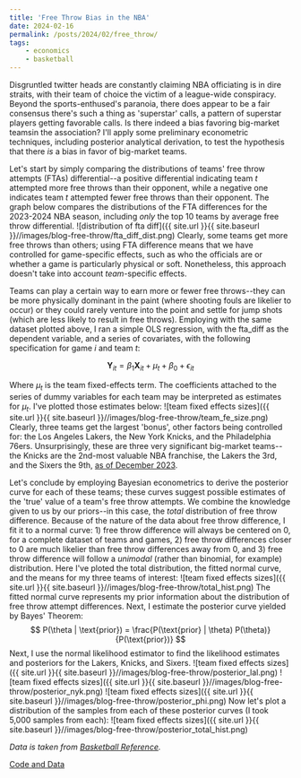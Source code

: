 ```yaml
---
title: 'Free Throw Bias in the NBA'
date: 2024-02-16
permalink: /posts/2024/02/free_throw/
tags:
    - economics
    - basketball
---
```

Disgruntled twitter heads are constantly claiming NBA officiating is in dire straits, with their team of choice the victim of a league-wide conspiracy. Beyond the sports-enthused's paranoia, there does appear to be a fair consensus there's such a thing as 'superstar' calls, a pattern of superstar players getting favorable calls. Is there indeed a bias favoring big-market teamsin the association? I'll apply some preliminary econometric techniques, including posterior analytical derivation, to test the hypothesis that there *is* a bias in favor of big-market teams.

Let's start by simply comparing the distributions of teams' free throw attempts (FTAs) differential--a positive differential indicating team $t$ attempted more free throws than their opponent, while a negative one indicates team $t$ attempted fewer free throws than their opponent. The graph below compares the distributions of the FTA differences for the 2023-2024 NBA season, including *only* the top 10 teams by average free throw differential.
![distribution of fta diff]({{ site.url }}{{ site.baseurl }}//images/blog-free-throw/fta_diff_dist.png)
Clearly, some teams get more free throws than others; using FTA difference means that we have controlled for game-specific effects, such as who the officials are or whether a game is particularly physical or soft. Nonetheless, this approach doesn't take into account *team*-specific effects.

Teams can play a certain way to earn more or fewer free throws--they can be more physically dominant in the paint (where shooting fouls are likelier to occur) or they could rarely venture into the point and settle for jump shots (which are less likely to result in free throws). Employing with the same dataset plotted above, I ran a simple OLS regression, with the fta_diff as the dependent variable, and a series of covariates, with the following specification for game $i$ and team $t$:

$$
\mathbf{Y}_{it} = \beta_1 \mathbf{X}_{it} + \mu_t + \beta_0 + \epsilon_{it}
$$

Where $\mu_t$ is the team fixed-effects term. The coefficients attached to the series of dummy variables for each team may be interpreted as estimates for $\mu_t$. I've plotted those estimates below:
![team fixed effects sizes]({{ site.url }}{{ site.baseurl }}//images/blog-free-throw/team_fe_size.png)
Clearly, three teams get the largest 'bonus', other factors being controlled for: the Los Angeles Lakers,  the New York Knicks, and the Philadelphia 76ers. Unsurprisingly, these are three very significant big-market teams--the Knicks are the 2nd-most valuable NBA franchise, the Lakers the 3rd, and the Sixers the 9th, [as of December 2023](https://www.nbcdfw.com/news/sports/nba/listing-the-most-valuable-nba-franchises-after-mark-cuban-sells-stake-of-mavericks/3399123/).

Let's conclude by employing Bayesian econometrics to derive the posterior curve for each of these teams; these curves suggest possible estimates of the 'true' value of a team's free throw attempts. We combine the knowledge given to us by our priors--in this case, the *total* distribution of free throw difference. Because of the nature of the data about free throw difference, I fit it to a normal curve: 1) free throw difference will always be centered on 0, for a complete dataset of teams and games, 2) free throw differences closer to 0 are much likelier than free throw differences away from 0, and 3) free throw difference will follow a *unimodal* (rather than binomial, for example) distribution. Here I've ploted the total distribution, the fitted normal curve, and the means for my three teams of interest:
![team fixed effects sizes]({{ site.url }}{{ site.baseurl }}//images/blog-free-throw/total_hist.png)
The fitted normal curve represents my prior information about the distribution of free throw attempt differences. Next, I estimate the posterior curve yielded by Bayes' Theorem:
$$
P(\theta | \text{prior}) = \frac{P(\text{prior} | \theta) P(\theta)}{P(\text{prior})}
$$
Next, I use the normal likelihood estimator to find the likelihood estimates and posteriors for the Lakers, Knicks, and Sixers.
![team fixed effects sizes]({{ site.url }}{{ site.baseurl }}//images/blog-free-throw/posterior_lal.png)
![team fixed effects sizes]({{ site.url }}{{ site.baseurl }}//images/blog-free-throw/posterior_nyk.png)
![team fixed effects sizes]({{ site.url }}{{ site.baseurl }}//images/blog-free-throw/posterior_phi.png)
Now let's plot a distribution of the samples from each of these posterior curves (I took 5,000 samples from each):
![team fixed effects sizes]({{ site.url }}{{ site.baseurl }}//images/blog-free-throw/posterior_total_hist.png)

*Data is taken from [Basketball Reference](https://www.basketball-reference.com/).*

[Code and Data](https://github.com/dkposthumus/danielposthumus.github.io/tree/master/_posts/free_throw_2024)